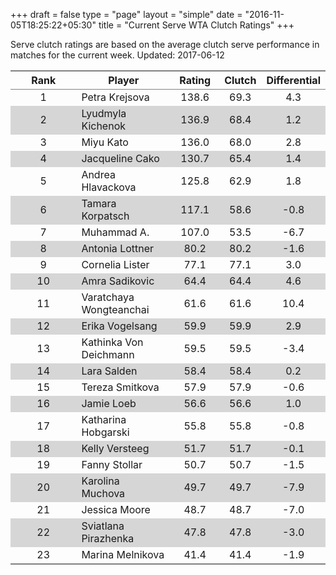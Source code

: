 +++
draft = false
type = "page" 
layout = "simple"
date = "2016-11-05T18:25:22+05:30"
title = "Current Serve WTA Clutch Ratings"
+++


Serve clutch ratings are based on the average clutch serve performance in matches for the current week. Updated: 2017-06-12


<table class='gmisc_table' style='border-collapse: collapse; margin-top: 1em; margin-bottom: 1em;' >
<thead>
<tr>
<th style='border-bottom: 1px solid grey; border-top: 2px solid grey; text-align: center;'>Rank</th>
<th style='border-bottom: 1px solid grey; border-top: 2px solid grey; text-align: center;'>Player</th>
<th style='border-bottom: 1px solid grey; border-top: 2px solid grey; text-align: center;'>Rating</th>
<th style='border-bottom: 1px solid grey; border-top: 2px solid grey; text-align: center;'>Clutch</th>
<th style='border-bottom: 1px solid grey; border-top: 2px solid grey; text-align: center;'>Differential</th>
</tr>
</thead>
<tbody>
<tr>
<td style='width:40%; text-align: center;'>1</td>
<td style='width:40%; text-align: left;'>Petra Krejsova</td>
<td style='width:40%; text-align: center;'>138.6</td>
<td style='width:40%; text-align: center;'>69.3</td>
<td style='width:40%; text-align: center;'>4.3</td>
</tr>
<tr style='background-color: #d6d6d6;'>
<td style='width:40%; background-color: #d6d6d6; text-align: center;'>2</td>
<td style='width:40%; background-color: #d6d6d6; text-align: left;'>Lyudmyla Kichenok</td>
<td style='width:40%; background-color: #d6d6d6; text-align: center;'>136.9</td>
<td style='width:40%; background-color: #d6d6d6; text-align: center;'>68.4</td>
<td style='width:40%; background-color: #d6d6d6; text-align: center;'>1.2</td>
</tr>
<tr>
<td style='width:40%; text-align: center;'>3</td>
<td style='width:40%; text-align: left;'>Miyu Kato</td>
<td style='width:40%; text-align: center;'>136.0</td>
<td style='width:40%; text-align: center;'>68.0</td>
<td style='width:40%; text-align: center;'>2.8</td>
</tr>
<tr style='background-color: #d6d6d6;'>
<td style='width:40%; background-color: #d6d6d6; text-align: center;'>4</td>
<td style='width:40%; background-color: #d6d6d6; text-align: left;'>Jacqueline Cako</td>
<td style='width:40%; background-color: #d6d6d6; text-align: center;'>130.7</td>
<td style='width:40%; background-color: #d6d6d6; text-align: center;'>65.4</td>
<td style='width:40%; background-color: #d6d6d6; text-align: center;'>1.4</td>
</tr>
<tr>
<td style='width:40%; text-align: center;'>5</td>
<td style='width:40%; text-align: left;'>Andrea Hlavackova</td>
<td style='width:40%; text-align: center;'>125.8</td>
<td style='width:40%; text-align: center;'>62.9</td>
<td style='width:40%; text-align: center;'>1.8</td>
</tr>
<tr style='background-color: #d6d6d6;'>
<td style='width:40%; background-color: #d6d6d6; text-align: center;'>6</td>
<td style='width:40%; background-color: #d6d6d6; text-align: left;'>Tamara Korpatsch</td>
<td style='width:40%; background-color: #d6d6d6; text-align: center;'>117.1</td>
<td style='width:40%; background-color: #d6d6d6; text-align: center;'>58.6</td>
<td style='width:40%; background-color: #d6d6d6; text-align: center;'>-0.8</td>
</tr>
<tr>
<td style='width:40%; text-align: center;'>7</td>
<td style='width:40%; text-align: left;'>Muhammad A.</td>
<td style='width:40%; text-align: center;'>107.0</td>
<td style='width:40%; text-align: center;'>53.5</td>
<td style='width:40%; text-align: center;'>-6.7</td>
</tr>
<tr style='background-color: #d6d6d6;'>
<td style='width:40%; background-color: #d6d6d6; text-align: center;'>8</td>
<td style='width:40%; background-color: #d6d6d6; text-align: left;'>Antonia Lottner</td>
<td style='width:40%; background-color: #d6d6d6; text-align: center;'>80.2</td>
<td style='width:40%; background-color: #d6d6d6; text-align: center;'>80.2</td>
<td style='width:40%; background-color: #d6d6d6; text-align: center;'>-1.6</td>
</tr>
<tr>
<td style='width:40%; text-align: center;'>9</td>
<td style='width:40%; text-align: left;'>Cornelia Lister</td>
<td style='width:40%; text-align: center;'>77.1</td>
<td style='width:40%; text-align: center;'>77.1</td>
<td style='width:40%; text-align: center;'>3.0</td>
</tr>
<tr style='background-color: #d6d6d6;'>
<td style='width:40%; background-color: #d6d6d6; text-align: center;'>10</td>
<td style='width:40%; background-color: #d6d6d6; text-align: left;'>Amra Sadikovic</td>
<td style='width:40%; background-color: #d6d6d6; text-align: center;'>64.4</td>
<td style='width:40%; background-color: #d6d6d6; text-align: center;'>64.4</td>
<td style='width:40%; background-color: #d6d6d6; text-align: center;'>4.6</td>
</tr>
<tr>
<td style='width:40%; text-align: center;'>11</td>
<td style='width:40%; text-align: left;'>Varatchaya Wongteanchai</td>
<td style='width:40%; text-align: center;'>61.6</td>
<td style='width:40%; text-align: center;'>61.6</td>
<td style='width:40%; text-align: center;'>10.4</td>
</tr>
<tr style='background-color: #d6d6d6;'>
<td style='width:40%; background-color: #d6d6d6; text-align: center;'>12</td>
<td style='width:40%; background-color: #d6d6d6; text-align: left;'>Erika Vogelsang</td>
<td style='width:40%; background-color: #d6d6d6; text-align: center;'>59.9</td>
<td style='width:40%; background-color: #d6d6d6; text-align: center;'>59.9</td>
<td style='width:40%; background-color: #d6d6d6; text-align: center;'>2.9</td>
</tr>
<tr>
<td style='width:40%; text-align: center;'>13</td>
<td style='width:40%; text-align: left;'>Kathinka Von Deichmann</td>
<td style='width:40%; text-align: center;'>59.5</td>
<td style='width:40%; text-align: center;'>59.5</td>
<td style='width:40%; text-align: center;'>-3.4</td>
</tr>
<tr style='background-color: #d6d6d6;'>
<td style='width:40%; background-color: #d6d6d6; text-align: center;'>14</td>
<td style='width:40%; background-color: #d6d6d6; text-align: left;'>Lara Salden</td>
<td style='width:40%; background-color: #d6d6d6; text-align: center;'>58.4</td>
<td style='width:40%; background-color: #d6d6d6; text-align: center;'>58.4</td>
<td style='width:40%; background-color: #d6d6d6; text-align: center;'>0.2</td>
</tr>
<tr>
<td style='width:40%; text-align: center;'>15</td>
<td style='width:40%; text-align: left;'>Tereza Smitkova</td>
<td style='width:40%; text-align: center;'>57.9</td>
<td style='width:40%; text-align: center;'>57.9</td>
<td style='width:40%; text-align: center;'>-0.6</td>
</tr>
<tr style='background-color: #d6d6d6;'>
<td style='width:40%; background-color: #d6d6d6; text-align: center;'>16</td>
<td style='width:40%; background-color: #d6d6d6; text-align: left;'>Jamie Loeb</td>
<td style='width:40%; background-color: #d6d6d6; text-align: center;'>56.6</td>
<td style='width:40%; background-color: #d6d6d6; text-align: center;'>56.6</td>
<td style='width:40%; background-color: #d6d6d6; text-align: center;'>1.0</td>
</tr>
<tr>
<td style='width:40%; text-align: center;'>17</td>
<td style='width:40%; text-align: left;'>Katharina Hobgarski</td>
<td style='width:40%; text-align: center;'>55.8</td>
<td style='width:40%; text-align: center;'>55.8</td>
<td style='width:40%; text-align: center;'>-0.8</td>
</tr>
<tr style='background-color: #d6d6d6;'>
<td style='width:40%; background-color: #d6d6d6; text-align: center;'>18</td>
<td style='width:40%; background-color: #d6d6d6; text-align: left;'>Kelly Versteeg</td>
<td style='width:40%; background-color: #d6d6d6; text-align: center;'>51.7</td>
<td style='width:40%; background-color: #d6d6d6; text-align: center;'>51.7</td>
<td style='width:40%; background-color: #d6d6d6; text-align: center;'>-0.1</td>
</tr>
<tr>
<td style='width:40%; text-align: center;'>19</td>
<td style='width:40%; text-align: left;'>Fanny Stollar</td>
<td style='width:40%; text-align: center;'>50.7</td>
<td style='width:40%; text-align: center;'>50.7</td>
<td style='width:40%; text-align: center;'>-1.5</td>
</tr>
<tr style='background-color: #d6d6d6;'>
<td style='width:40%; background-color: #d6d6d6; text-align: center;'>20</td>
<td style='width:40%; background-color: #d6d6d6; text-align: left;'>Karolina Muchova</td>
<td style='width:40%; background-color: #d6d6d6; text-align: center;'>49.7</td>
<td style='width:40%; background-color: #d6d6d6; text-align: center;'>49.7</td>
<td style='width:40%; background-color: #d6d6d6; text-align: center;'>-7.9</td>
</tr>
<tr>
<td style='width:40%; text-align: center;'>21</td>
<td style='width:40%; text-align: left;'>Jessica Moore</td>
<td style='width:40%; text-align: center;'>48.7</td>
<td style='width:40%; text-align: center;'>48.7</td>
<td style='width:40%; text-align: center;'>-7.0</td>
</tr>
<tr style='background-color: #d6d6d6;'>
<td style='width:40%; background-color: #d6d6d6; text-align: center;'>22</td>
<td style='width:40%; background-color: #d6d6d6; text-align: left;'>Sviatlana Pirazhenka</td>
<td style='width:40%; background-color: #d6d6d6; text-align: center;'>47.8</td>
<td style='width:40%; background-color: #d6d6d6; text-align: center;'>47.8</td>
<td style='width:40%; background-color: #d6d6d6; text-align: center;'>-3.0</td>
</tr>
<tr>
<td style='width:40%; border-bottom: 2px solid grey; text-align: center;'>23</td>
<td style='width:40%; border-bottom: 2px solid grey; text-align: left;'>Marina Melnikova</td>
<td style='width:40%; border-bottom: 2px solid grey; text-align: center;'>41.4</td>
<td style='width:40%; border-bottom: 2px solid grey; text-align: center;'>41.4</td>
<td style='width:40%; border-bottom: 2px solid grey; text-align: center;'>-1.9</td>
</tr>
</tbody>
</table>
